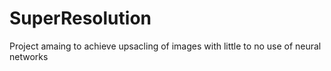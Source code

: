 # SuperResolution
Project amaing to achieve upsacling of images with little to no use of neural networks
